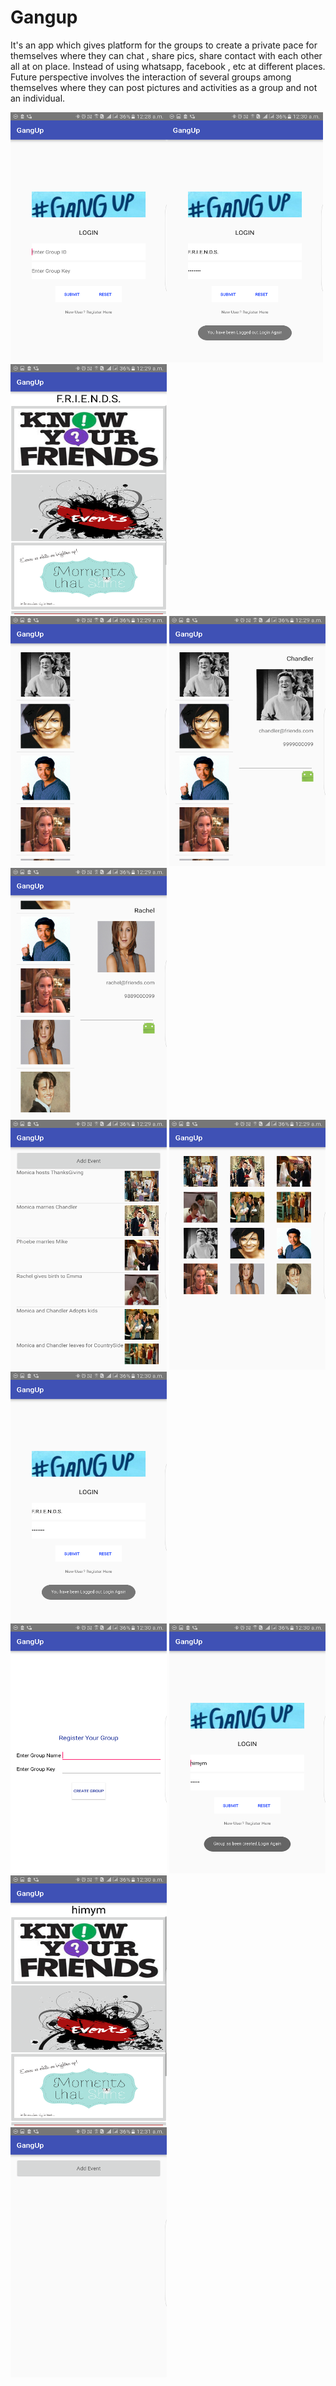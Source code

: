 # Gangup

It's an app which gives platform for the groups to create a private pace for themselves where they can chat , share pics, share contact with each other all at on place. Instead of using whatsapp, facebook , etc at different places. Future perspective involves the interaction of several groups among themselves where they can post pictures and activities as a group and not an individual.

<img src = "https://github.com/aarushig14/Gangup/blob/master/gangupScreenshots/unnamed%20(1).png" width = "250px" height = " 400px"><img src = "https://github.com/aarushig14/Gangup/blob/master/gangupScreenshots/unnamed%20(8).png" width = "250px" height = " 400px"><img src = "https://github.com/aarushig14/Gangup/blob/master/gangupScreenshots/unnamed%20(2).png" width = "250px" height = " 400px"> 
<br>
<img src = "https://github.com/aarushig14/Gangup/blob/master/gangupScreenshots/unnamed%20(3).png" width = "250px" height = " 400px">  <img src = "https://github.com/aarushig14/Gangup/blob/master/gangupScreenshots/unnamed%20(4).png" width = "250px" height = " 400px">  <img src = "https://github.com/aarushig14/Gangup/blob/master/gangupScreenshots/unnamed%20(5).png" width = "250px" height = " 400px">
<br>
<img src = "https://github.com/aarushig14/Gangup/blob/master/gangupScreenshots/unnamed%20(6).png" width = "250px" height = " 400px">  <img src = "https://github.com/aarushig14/Gangup/blob/master/gangupScreenshots/unnamed%20(7).png" width = "250px" height = " 400px">  <img src = "https://github.com/aarushig14/Gangup/blob/master/gangupScreenshots/unnamed%20(8).png" width = "250px" height = " 400px">
<br>
<img src = "https://github.com/aarushig14/Gangup/blob/master/gangupScreenshots/unnamed%20(9).png" width = "250px" height = " 400px">  <img src = "https://github.com/aarushig14/Gangup/blob/master/gangupScreenshots/unnamed%20(10).png" width = "250px" height = " 400px">  <img src = "https://github.com/aarushig14/Gangup/blob/master/gangupScreenshots/unnamed%20(11).png" width = "250px" height = " 400px">
<br>
 <img src = "https://github.com/aarushig14/Gangup/blob/master/gangupScreenshots/unnamed%20(12).png" width = "250px" height = " 400px">
